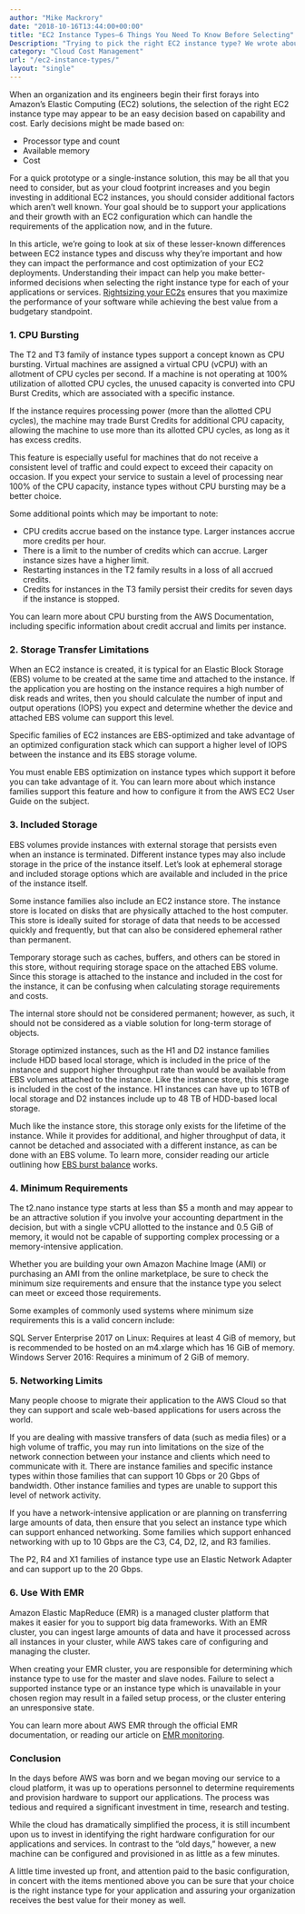 ```yaml
---
author: "Mike Mackrory"
date: "2018-10-16T13:44:00+00:00"
title: "EC2 Instance Types—6 Things You Need To Know Before Selecting"
Description: "Trying to pick the right EC2 instance type? We wrote about 6 things everyone needs to know before choosing one. Check it out!"
category: "Cloud Cost Management"
url: "/ec2-instance-types/"
layout: "single"
---
```


When an organization and its engineers begin their first forays into Amazon’s Elastic Computing (EC2) solutions, the selection of the right EC2 instance type may appear to be an easy decision based on capability and cost. Early decisions might be made based on:

- Processor type and count
- Available memory
- Cost

For a quick prototype or a single-instance solution, this may be all that you need to consider, but as your cloud footprint increases and you begin investing in additional EC2 instances, you should consider additional factors which aren’t well known. Your goal should be to support your applications and their growth with an EC2 configuration which can handle the requirements of the application now, and in the future.

In this article, we’re going to look at six of these lesser-known differences between EC2 instance types and discuss why they’re important and how they can impact the performance and cost optimization of your EC2 deployments. Understanding their impact can help you make better-informed decisions when selecting the right instance type for each of your applications or services. [Rightsizing your EC2s](/aws-sizing-tool/) ensures that you maximize the performance of your software while achieving the best value from a budgetary standpoint.


### 1. CPU Bursting

The T2 and T3 family of instance types support a concept known as CPU bursting. Virtual machines are assigned a virtual CPU (vCPU) with an allotment of CPU cycles per second. If a machine is not operating at 100% utilization of allotted CPU cycles, the unused capacity is converted into CPU Burst Credits, which are associated with a specific instance.

If the instance requires processing power (more than the allotted CPU cycles), the machine may trade Burst Credits for additional CPU capacity, allowing the machine to use more than its allotted CPU cycles, as long as it has excess credits.

This feature is especially useful for machines that do not receive a consistent level of traffic and could expect to exceed their capacity on occasion. If you expect your service to sustain a level of processing near 100% of the CPU capacity, instance types without CPU bursting may be a better choice.

Some additional points which may be important to note:

- CPU credits accrue based on the instance type. Larger instances accrue more credits per hour.
- There is a limit to the number of credits which can accrue. Larger instance sizes have a higher limit.
- Restarting instances in the T2 family results in a loss of all accrued credits.
- Credits for instances in the T3 family persist their credits for seven days if the instance is stopped.

You can learn more about CPU bursting from the AWS Documentation, including specific information about credit accrual and limits per instance.


### 2. Storage Transfer Limitations

When an EC2 instance is created, it is typical for an Elastic Block Storage (EBS) volume to be created at the same time and attached to the instance. If the application you are hosting on the instance requires a high number of disk reads and writes, then you should calculate the number of input and output operations (IOPS) you expect and determine whether the device and attached EBS volume can support this level.

Specific families of EC2 instances are EBS-optimized and take advantage of an optimized configuration stack which can support a higher level of IOPS between the instance and its EBS storage volume.

You must enable EBS optimization on instance types which support it before you can take advantage of it. You can learn more about which instance families support this feature and how to configure it from the AWS EC2 User Guide on the subject.


### 3. Included Storage
EBS volumes provide instances with external storage that persists even when an instance is terminated. Different instance types may also include storage in the price of the instance itself. Let’s look at ephemeral storage and included storage options which are available and included in the price of the instance itself.

Some instance families also include an EC2 instance store. The instance store is located on disks that are physically attached to the host computer. This store is ideally suited for storage of data that needs to be accessed quickly and frequently, but that can also be considered ephemeral rather than permanent.

Temporary storage such as caches, buffers, and others can be stored in this store, without requiring storage space on the attached EBS volume. Since this storage is attached to the instance and included in the cost for the instance, it can be confusing when calculating storage requirements and costs.

The internal store should not be considered permanent; however, as such, it should not be considered as a viable solution for long-term storage of objects.

Storage optimized instances, such as the H1 and D2 instance families include HDD based local storage, which is included in the price of the instance and support higher throughput rate than would be available from EBS volumes attached to the instance. Like the instance store, this storage is included in the cost of the instance. H1 instances can have up to 16TB of local storage and D2 instances include up to 48 TB of HDD-based local storage.

Much like the instance store, this storage only exists for the lifetime of the instance. While it provides for additional, and higher throughput of data, it cannot be detached and associated with a different instance, as can be done with an EBS volume. To learn more, consider reading our article outlining how [EBS burst balance](/ebs-burst-balance-aws/) works.


### 4. Minimum Requirements

The t2.nano instance type starts at less than $5 a month and may appear to be an attractive solution if you involve your accounting department in the decision, but with a single vCPU allotted to the instance and 0.5 GiB of memory, it would not be capable of supporting complex processing or a memory-intensive application.

Whether you are building your own Amazon Machine Image (AMI) or purchasing an AMI from the online marketplace, be sure to check the minimum size requirements and ensure that the instance type you select can meet or exceed those requirements.

Some examples of commonly used systems where minimum size requirements this is a valid concern include:

SQL Server Enterprise 2017 on Linux: Requires at least 4 GiB of memory, but is recommended to be hosted on an m4.xlarge which has 16 GiB of memory.
Windows Server 2016: Requires a minimum of 2 GiB of memory.


### 5. Networking Limits

Many people choose to migrate their application to the AWS Cloud so that they can support and scale web-based applications for users across the world.

If you are dealing with massive transfers of data (such as media files) or a high volume of traffic, you may run into limitations on the size of the network connection between your instance and clients which need to communicate with it. There are instance families and specific instance types within those families that can support 10 Gbps or 20 Gbps of bandwidth. Other instance families and types are unable to support this level of network activity.

If you have a network-intensive application or are planning on transferring large amounts of data, then ensure that you select an instance type which can support enhanced networking. Some families which support enhanced networking with up to 10 Gbps are the C3, C4, D2, I2, and R3 families.

The P2, R4 and X1 families of instance type use an Elastic Network Adapter and can support up to the 20 Gbps.


### 6. Use With EMR

Amazon Elastic MapReduce (EMR) is a managed cluster platform that makes it easier for you to support big data frameworks. With an EMR cluster, you can ingest large amounts of data and have it processed across all instances in your cluster, while AWS takes care of configuring and managing the cluster.

When creating your EMR cluster, you are responsible for determining which instance type to use for the master and slave nodes. Failure to select a supported instance type or an instance type which is unavailable in your chosen region may result in a failed setup process, or the cluster entering an unresponsive state.

You can learn more about AWS EMR through the official EMR documentation, or reading our article on [EMR monitoring](/aws-emr-monitoring/).


### Conclusion

In the days before AWS was born and we began moving our service to a cloud platform, it was up to operations personnel to determine requirements and provision hardware to support our applications. The process was tedious and required a significant investment in time, research and testing.

While the cloud has dramatically simplified the process, it is still incumbent upon us to invest in identifying the right hardware configuration for our applications and services. In contrast to the “old days,” however, a new machine can be configured and provisioned in as little as a few minutes.

A little time invested up front, and attention paid to the basic configuration, in concert with the items mentioned above you can be sure that your choice is the right instance type for your application and assuring your organization receives the best value for their money as well.
